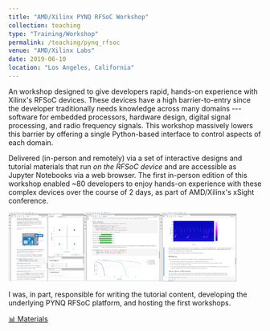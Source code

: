 ```yaml
---
title: "AMD/Xilinx PYNQ RFSoC Workshop"
collection: teaching
type: "Training/Workshop"
permalink: /teaching/pynq_rfsoc
venue: "AMD/Xilinx Labs"
date: 2019-06-10
location: "Los Angeles, California"
---
```


An workshop designed to give developers rapid, hands-on experience with Xilinx's
RFSoC devices. These devices have a high barrier-to-entry since the developer
traditionally needs knowledge across many domains --- software for embedded
processors, hardware design, digital signal processing, and radio frequency
signals. This workshop massively lowers this barrier by offering a single
Python-based interface to control aspects of each domain.

Delivered (in-person and remotely) via a set of interactive designs and tutorial
materials that run _on the RFSoC device_ and are accessible as Jupyter Notebooks
via a web browser. The first in-person edition of this workshop enabled ~80
developers to enjoy hands-on experience with these complex devices over the
course of 2 days, as part of AMD/Xilinx's xSight conference.

<img src="/images/rfsoc_qpsk.png" align="left"  width="30%"/>
<img src="/images/rfsoc_sdfec.png" align="left" width="30%"/>
<img src="/images/rfsoc_dsp.png" width="30%"/>

I was, in part, responsible for writing the tutorial content, developing the
underlying PYNQ RFSoC platform, and hosting the first workshops.



[📊 Materials](https://github.com/Xilinx/PYNQ_RFSOC_Workshop)
